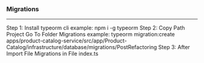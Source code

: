 ### Migrations
---
Step 1: Install typeorm cli 
example: npm i -g typeorm 
Step 2: Copy Path Project Go To Folder Migrations
example: typeorm migration:create apps/product-catalog-service/src/app/Product-Catalog/infrastructure/database/migrations/PostRefactoring
Step 3: After Import File Migrations in File index.ts


